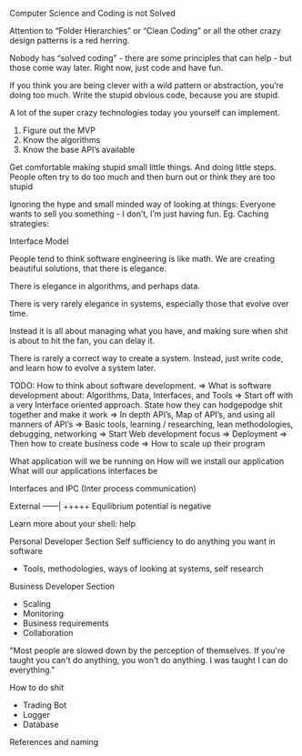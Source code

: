 Computer Science and Coding is not Solved

Attention to “Folder Hierarchies” or “Clean Coding” or all the other crazy design patterns is a red herring. 

Nobody has “solved coding” - there are some principles that can help - but those come way later. Right now, just code and have fun.

If you think you are being clever with a wild pattern or abstraction, you’re doing too much. Write the stupid obvious code, because you are stupid.


A lot of the super crazy technologies today you yourself can implement. 

1. Figure out the MVP
2. Know the algorithms
3. Know the base API’s available

Get comfortable making stupid small little things. And doing little steps. People often try to do too much and then burn out or think they are too stupid



Ignoring the hype and small minded way of looking at things:
Everyone wants to sell you something - I don’t, I’m just having fun.
Eg. Caching strategies: 

Interface Model


People tend to think software engineering is like math. We are creating beautiful solutions, that there is elegance. 

There is elegance in algorithms, and perhaps data.

There is very rarely elegance in systems, especially those that evolve over time.

Instead it is all about managing what you have, and making sure when shit is about to hit the fan, you can delay it. 

There is rarely a correct way to create a system. Instead, just write code, and learn how to evolve  a system later. 


TODO: How to think about software development. 
=> What is software development about: Algorithms, Data, Interfaces, and Tools
=> Start off with a very Interface oriented approach. State how they can hodgepodge shit together and make it work 
=> In depth API’s, Map of API’s, and using all manners of API’s
=> Basic tools, learning / researching, lean methodologies, debugging, networking
=> Start Web development focus
=> Deployment
=> Then how to create business code 
=> How to scale up their program



What application will we be running on
How will we install our application
What will our applications interfaces be


Interfaces and IPC (Inter process communication)


External ——| +++++
Equilibrium potential is negative 

Learn more about your shell: help


Personal Developer Section
Self sufficiency to do anything you want in software
- Tools, methodologies, ways of looking at systems, self research

Business Developer Section
- Scaling
- Monitoring
- Business requirements
- Collaboration

"Most people are slowed down by the perception of themselves. If you're taught you can't do anything, you won't do anything. I was taught I can do everything."

How to do shit 
* Trading Bot
* Logger
* Database

References and naming

